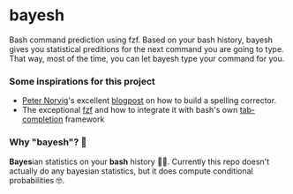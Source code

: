 # bayesh
Bash command prediction using fzf. Based on your bash history, bayesh gives you statistical preditions for the next command you are going to type. That way, most of the time, you can let bayesh type your command for you.



### Some inspirations for this project
- [Peter Norvig](https://norvig.com/)'s excellent [blogpost](https://norvig.com/spell-correct.html) on how to build a spelling corrector.
- The exceptional [fzf](https://github.com/junegunn/fzf) and how to integrate it with bash's own [tab-completion](https://github.com/lincheney/fzf-tab-completion) framework

### Why "bayesh"? 👀
**Bayes**ian statistics on your **bash** history 🤷‍♂️. Currently this repo doesn't actually do any bayesian statistics, but it does compute conditional probabilities 🤓.